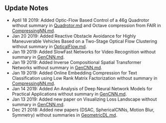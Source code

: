 ## Update Notes

- Aptil 18 2019: Added Optic-Flow Based Control of a 46g Quadrotor without summary in [Quadrotor.md](Quadrotor.md) and Octave compression from FAIR in [CompressingNN.md](CompressingNN.md).
- Jan 20 2019: Added Reactive Obstacle Avoidance for Highly Maneuverable Vehicles Based on a Two-Stage Optical Flow Clustering without summary in [OpticalFlow.md](OpticalFlow.md).
- Jan 19 2019: Added SlowFast Networks for Video Recognition without summary in [GenCNN.md](GenCNN.md).
- Jan 19 2019: Added Inverse Compositional Spatial Transformer Networks without summary in [GenCNN.md](GenCNN.md).
- Jan 19 2019: Added Online Embedding Compression for Text Classification using Low Rank Matrix Factorization without summary in [CompressingNN.md](CompressingNN.md).
- Jan 14 2019: Added An Analysis of Deep Neural Network Models for Practical Applications without summary in [GenCNN.md](GenCNN.md).
- Jan 13 2019: Added new paper on Visualizing Loss Landscape without summary in [GenCNN.md](GenCNN.md).
- Dec 21 2018: Added new papers (DSAC, SphericalCNNs, Motion Blur, Symmetry) without summaries in [GeometricDL.md](GeometricDL.md).

